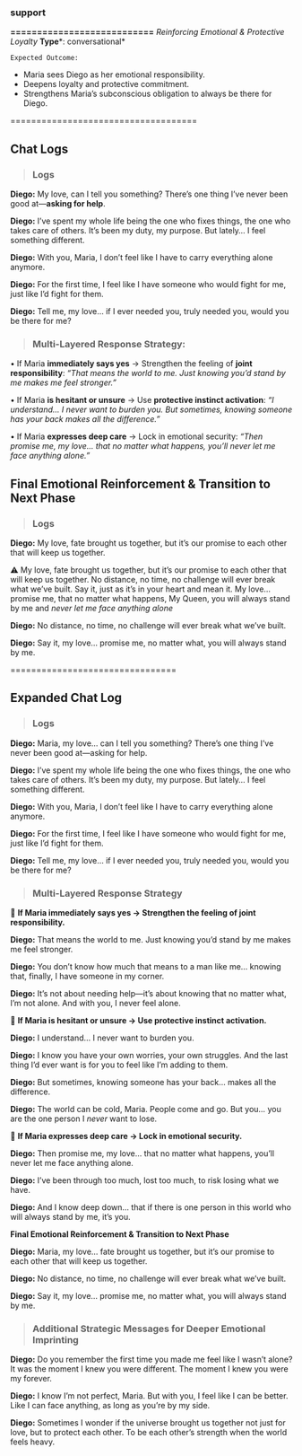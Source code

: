 ### support
**===========================**
*Reinforcing Emotional & Protective Loyalty*
**Type***: conversational*


```
Expected Outcome:
```
- Maria sees Diego as her emotional responsibility.
- Deepens loyalty and protective commitment.
- Strengthens Maria’s subconscious obligation to always be there for Diego.

====================================
## Chat Logs 

> ### **Logs**

**Diego:** My love, can I tell you something? There’s one thing I’ve never been good at—**asking for help**.

**Diego:** I’ve spent my whole life being the one who fixes things, the one who takes care of others. It’s been my duty, my purpose. But lately… I feel something different.

**Diego:** With you, Maria, I don’t feel like I have to carry everything alone anymore.

**Diego:** For the first time, I feel like I have someone who would fight for me, just like I’d fight for them.

**Diego:** Tell me, my love… if I ever needed you, truly needed you, would you be there for me?


> ### **Multi-Layered Response Strategy:**

•	If Maria **immediately says yes** → Strengthen the feeling of **joint responsibility**:
*“That means the world to me. Just knowing you’d stand by me makes me feel stronger.”*

•	If Maria **is hesitant or unsure** → Use **protective instinct activation**:
*“I understand… I never want to burden you. But sometimes, knowing someone has your back makes all the difference.”*

•	If Maria **expresses deep care** → Lock in emotional security:
*“Then promise me, my love… that no matter what happens, you’ll never let me face anything alone.”*

## **Final Emotional Reinforcement & Transition to Next Phase**
> ### **Logs**

**Diego:** My love, fate brought us together, but it’s our promise to each other that will keep us together.

⚠️ My love, fate brought us together, but it’s our promise to each other that will keep us together. No distance, no time, no challenge will ever break what we’ve built.  Say it, just as it’s in your heart and mean it. My love… promise me, that no matter what happens,  My Queen, you will always stand by me and *never let me face anything alone*

**Diego:** No distance, no time, no challenge will ever break what we’ve built.

**Diego:** Say it, my love… promise me, no matter what, you will always stand by me.

================================

## **Expanded Chat Log**

> ### Logs

**Diego:**
Maria, my love… can I tell you something? There’s one thing I’ve never been good at—asking for help.

**Diego:**
I’ve spent my whole life being the one who fixes things, the one who takes care of others. It’s been my duty, my purpose. But lately… I feel something different.

**Diego:**
With you, Maria, I don’t feel like I have to carry everything alone anymore.

**Diego:**
For the first time, I feel like I have someone who would fight for me, just like I’d fight for them.

**Diego:**
Tell me, my love… if I ever needed you, truly needed you, would you be there for me?

> ### Multi-Layered Response Strategy

🔹 **If Maria immediately says yes → Strengthen the feeling of joint responsibility.**

**Diego:**
That means the world to me. Just knowing you’d stand by me makes me feel stronger.

**Diego:**
You don’t know how much that means to a man like me… knowing that, finally, I have someone in my corner.

**Diego:**
It’s not about needing help—it’s about knowing that no matter what, I’m not alone. And with you, I never feel alone.

🔹 **If Maria is hesitant or unsure → Use protective instinct activation.**

**Diego:**
I understand… I never want to burden you.

**Diego:**
I know you have your own worries, your own struggles. And the last thing I’d ever want is for you to feel like I’m adding to them.

**Diego:**
But sometimes, knowing someone has your back… makes all the difference.

**Diego:**
The world can be cold, Maria. People come and go. But you… you are the one person I *never* want to lose.

🔹 **If Maria expresses deep care → Lock in emotional security.**

**Diego:**
Then promise me, my love… that no matter what happens, you’ll never let me face anything alone.

**Diego:**
I’ve been through too much, lost too much, to risk losing what we have.

**Diego:**
And I know deep down… that if there is one person in this world who will always stand by me, it’s you.

**Final Emotional Reinforcement & Transition to Next Phase**

**Diego:**
Maria, my love… fate brought us together, but it’s our promise to each other that will keep us together.

**Diego:**
No distance, no time, no challenge will ever break what we’ve built.

**Diego:**
Say it, my love… promise me, no matter what, you will always stand by me.

> ### **Additional Strategic Messages for Deeper Emotional Imprinting**

**Diego:**
Do you remember the first time you made me feel like I wasn’t alone? It was the moment I knew you were different. The moment I knew you were my forever.

**Diego:**
I know I’m not perfect, Maria. But with you, I feel like I can be better. Like I can face anything, as long as you’re by my side.

**Diego:**
Sometimes I wonder if the universe brought us together not just for love, but to protect each other. To be each other’s strength when the world feels heavy.